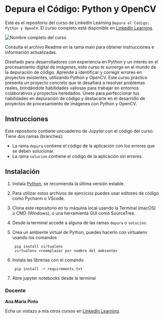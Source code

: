 # Depura el Código: Python y OpenCV

Este es el repositorio del curso de LinkedIn Learning `Depura el Código: Python y OpenCV`. El curso completo está disponible en [LinkedIn Learning][lil-course-url].

![Nombre completo del curso][lil-thumbnail-url] 

Consulta el archivo Readme en la rama main para obtener instrucciones e información actualizadas.

Diseñado para desarrolladores con experiencia en Python y un interés en el procesamiento digital de imágenes, este curso te sumerge en el mundo de la depuración de código. Aprende a identificar y corregir errores en proyectos existentes, utilizando Python y OpenCV. Este curso práctico presenta un proyecto concreto que te desafiará a resolver problemas reales, brindándote habilidades valiosas para trabajar en entornos colaborativos y proyectos heredados. Únete para perfeccionar tus habilidades en depuración de código y destacarte en el desarrollo de proyectos de procesamiento de imágenes con Python y OpenCV.


## Instrucciones
Este repositorio contiene uncuaderno de Jupyter con el código del curso. Tiene dos ramas (branches): 

 * La rama `depura` contiene el código de la aplicación con los errores que se deben solucionar.
 * La rama `solucion` contiene el código de la aplicación sin errores.

## Instalación
1. Instala [Python](https://www.python.org/downloads/), se recomienda la última versión estable.
2. Para utilizar estos archivos de ejercicios puedes usar editores de código como Pycharm o VScode.
3. Clona este repositorio en tu máquina local usando la Terminal (macOS) o CMD (Windows), o una herramienta GUI como SourceTree.
4. Desde la terminal accede a alguna de las ramas `depura` o `solucion`.
5. Crea un ambiente virtual de Python, puedes hacerlo con virtualenv usando los comandos

		pip install virtualenv
		virtualenv <reemplazar por nombre del ambiente>

6. Instala las librerías con el comando

		pip install -r requirements.txt

7. Abre jupyter notebooks desde la terminal

### Docente

**Ana María Pinto**

Echa un vistazo a mis otros cursos en [LinkedIn Learning](https://www.linkedin.com/learning/instructors/ana-maria-pinto).

[0]: # (Replace these placeholder URLs with actual course URLs)
[lil-course-url]: https://www.linkedin.com
[lil-thumbnail-url]: https:

[1]: # (End of ES-Instruction ###############################################################################################)
